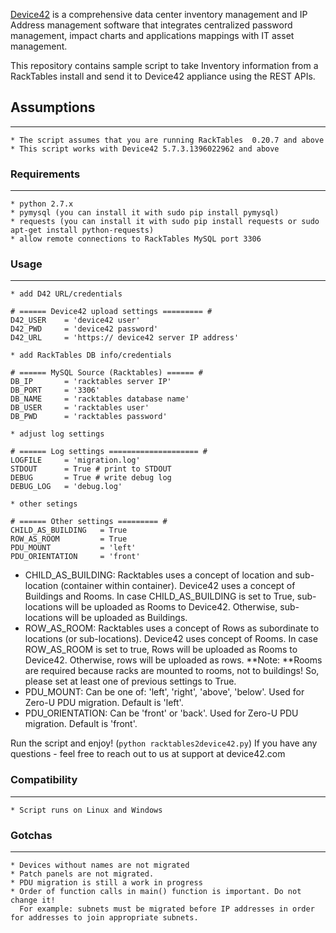 [Device42](http://www.device42.com/) is a comprehensive data center inventory management and IP Address management software 
that integrates centralized password management, impact charts and applications mappings with IT asset management.

This repository contains sample script to take Inventory information from a RackTables install and send it to Device42 appliance using the REST APIs.

## Assumptions
-----------------------------
    * The script assumes that you are running RackTables  0.20.7 and above
    * This script works with Device42 5.7.3.1396022962 and above

### Requirements
-----------------------------
    * python 2.7.x
    * pymysql (you can install it with sudo pip install pymysql)
    * requests (you can install it with sudo pip install requests or sudo apt-get install python-requests)
	* allow remote connections to RackTables MySQL port 3306

### Usage
-----------------------------
	
    * add D42 URL/credentials 
```
# ====== Device42 upload settings ========= #
D42_USER    = 'device42 user'
D42_PWD     = 'device42 password'
D42_URL     = 'https:// device42 server IP address'
```

    * add RackTables DB info/credentials
```
# ====== MySQL Source (Racktables) ====== #
DB_IP       = 'racktables server IP'
DB_PORT     = '3306'
DB_NAME     = 'racktables database name'
DB_USER     = 'racktables user'
DB_PWD      = 'racktables password'
```
	* adjust log settings 
```
# ====== Log settings ==================== #
LOGFILE     = 'migration.log'
STDOUT      = True # print to STDOUT
DEBUG       = True # write debug log
DEBUG_LOG   = 'debug.log'
```
	* other setings
```
# ====== Other settings ========= #
CHILD_AS_BUILDING   = True 
ROW_AS_ROOM         = True   
PDU_MOUNT           = 'left' 
PDU_ORIENTATION     = 'front' 
```

- CHILD_AS_BUILDING: Racktables uses a concept of location and sub-location (container within container). Device42 uses a concept of Buildings and Rooms. In case CHILD_AS_BUILDING is set to True, sub-locations will be uploaded as Rooms to Device42. Otherwise, sub-locations will be uploaded as Buildings.
- ROW_AS_ROOM: Racktables uses a concept of Rows as subordinate to locations (or sub-locations). Device42 uses concept of Rooms. In case ROW_AS_ROOM is set to true, Rows will be uploaded as Rooms to Device42. Otherwise, rows will be uploaded as rows.
**Note: **Rooms are required because racks are mounted to rooms, not to buildings! So, please set at least one of previous settings to True.
- PDU_MOUNT: Can be one of: 'left', 'right', 'above', 'below'. Used for Zero-U PDU migration. Default is 'left'.
- PDU_ORIENTATION: Can be 'front' or  'back'. Used for Zero-U PDU migration. Default is 'front'.

Run the script and enjoy! (```python racktables2device42.py```) 
If you have any questions - feel free to reach out to us at support at device42.com


    
### Compatibility
-----------------------------
    * Script runs on Linux and Windows


### Gotchas
-----------------------------
    * Devices without names are not migrated
    * Patch panels are not migrated.
    * PDU migration is still a work in progress
    * Order of function calls in main() function is important. Do not change it!
      For example: subnets must be migrated before IP addresses in order for addresses to join appropriate subnets.


